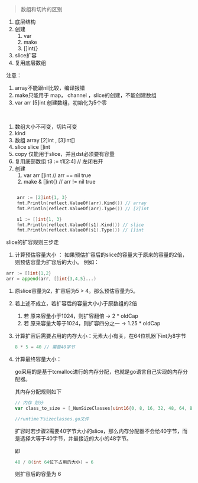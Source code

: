 > 数组和切片的区别



1. 底层结构
2. 创建
   1. var
   2. make
   3. []int{}
3. slice扩容
4. 复用底层数组



注意：

1. array不能跟nil比较，编译报错
2. make只能用于 map， channel ，slice的创建，不能创建数组
3. var arr [5]int 创建数组，初始化为5个零



​	

1. 数组大小不可变，切片可变
2.  kind 
   1. 数组 array [2]int , [3]int[]
   2. slice  slice  []int
3. copy 仅能用于slice，并且dst必须要有容量
4. 复用底部数组 t3 := t1[2:4] // 左闭右开
5. 创建 
   1. var arr []int // arr == nil  true 
   2. make &  []int{} // arr != nil  true



```go

	arr := [2]int{1, 3}
	fmt.Println(reflect.ValueOf(arr).Kind()) // array
	fmt.Println(reflect.ValueOf(arr).Type()) // [2]int

	s1 := []int{1, 3}
	fmt.Println(reflect.ValueOf(s1).Kind()) // slice
	fmt.Println(reflect.ValueOf(s1).Type()) // []int

```



slice的扩容规则三步走
1. 计算预估容量大小 ： 如果预估扩容后的slice的容量大于原来的容量的2倍，则预估容量为扩容后的大小。
    例如： 

  ```go
  arr := []int{1,2}
  arr = append(arr, []int{3,4,5}...)
  ```

  1. 原slice容量为2，扩容后为5 > 4。那么预估容量为5。
  2. 若上述不成立，若扩容后的容量大小小于原数组的2倍
     1. 若 原来容量小于1024，则扩容翻倍  -> 2 * oldCap
     2. 若 原来容量大等于1024，则扩容四分之一 -> 1.25 * oldCap

2. 计算扩容后需要占用的内存大小：元素大小有关，在64位机器下int为8字节

   ```go
   8 * 5 = 40 // 需要40字节
   ```

3. 计算最终容量大小：

   go采用的是基于tcmalloc进行的内存分配，也就是go语言自己实现的内存分配器。

   其内存分配规则如下

   ```go
   // 内存 划分
   var class_to_size = [_NumSizeClasses]uint16{0, 8, 16, 32, 48, 64, 80, 96, 112, 128, 144, 160, 176, 192, 208, 224, 240, 256, 288, 320, 352, 384, 416, 448, 480, 512, 576, 640, 704, 768, 896, 1024, 1152, 1280, 1408, 1536, 1792, 2048, 2304, 2688, 3072, 3200, 3456, 4096, 4864, 5376, 6144, 6528, 6784, 6912, 8192, 9472, 9728, 10240, 10880, 12288, 13568, 14336, 16384, 18432, 19072, 20480, 21760, 24576, 27264, 28672, 32768}
   
   //runtime下sizeclasses.go文件
   ```

   扩容时若步骤2需要40字节大小的slice，那么内存分配器不会给40字节，而是选择大等于40字节，并最接近的大小的48字节。

   即

   ```go
   48 / 8(int 64位下占用的大小) = 6 
   ```

   则扩容后的容量为 6 